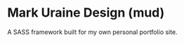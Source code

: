 Mark Uraine Design (mud)
=====================

A SASS framework built for my own personal portfolio site.

